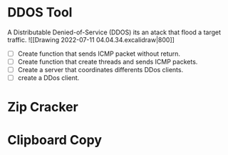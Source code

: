 # DDOS Tool

A Distributable Denied-of-Service (DDOS) its an atack that flood a target traffic.
![[Drawing 2022-07-11 04.04.34.excalidraw|800]]

- [ ] Create function that sends ICMP packet without return.
- [ ] Create function that create threads and sends ICMP packets.
- [ ] Create a server that coordinates differents DDos clients.
- [ ] create a DDos client. 

# Zip Cracker
# Clipboard Copy
